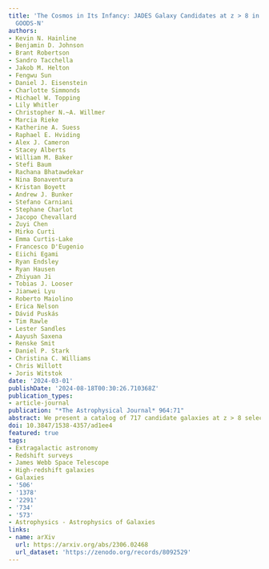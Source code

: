 ```yaml
---
title: 'The Cosmos in Its Infancy: JADES Galaxy Candidates at z > 8 in GOODS-S and
  GOODS-N'
authors:
- Kevin N. Hainline
- Benjamin D. Johnson
- Brant Robertson
- Sandro Tacchella
- Jakob M. Helton
- Fengwu Sun
- Daniel J. Eisenstein
- Charlotte Simmonds
- Michael W. Topping
- Lily Whitler
- Christopher N.~A. Willmer
- Marcia Rieke
- Katherine A. Suess
- Raphael E. Hviding
- Alex J. Cameron
- Stacey Alberts
- William M. Baker
- Stefi Baum
- Rachana Bhatawdekar
- Nina Bonaventura
- Kristan Boyett
- Andrew J. Bunker
- Stefano Carniani
- Stephane Charlot
- Jacopo Chevallard
- Zuyi Chen
- Mirko Curti
- Emma Curtis-Lake
- Francesco D'Eugenio
- Eiichi Egami
- Ryan Endsley
- Ryan Hausen
- Zhiyuan Ji
- Tobias J. Looser
- Jianwei Lyu
- Roberto Maiolino
- Erica Nelson
- Dávid Puskás
- Tim Rawle
- Lester Sandles
- Aayush Saxena
- Renske Smit
- Daniel P. Stark
- Christina C. Williams
- Chris Willott
- Joris Witstok
date: '2024-03-01'
publishDate: '2024-08-18T00:30:26.710368Z'
publication_types:
- article-journal
publication: "*The Astrophysical Journal* 964:71"
abstract: We present a catalog of 717 candidate galaxies at z > 8 selected from 125 square arcmin of NIRCam imaging as part of the JWST Advanced Deep Extragalactic Survey (JADES). We combine the full JADES imaging data set with data from the JWST Extragalactic Medium Survey and First Reionization Epoch Spectroscopic COmplete Survey (FRESCO) along with extremely deep existing observations from Hubble Space Telescope (HST)/Advanced Camera for Surveys (ACS) for a final filter set that includes 15 JWST/NIRCam filters and five HST/ ACS filters. The high-redshift galaxy candidates were selected from their estimated photometric redshifts calculated using a template-fitting approach, followed by visual inspection from seven independent reviewers. We explore these candidates in detail, highlighting interesting resolved or extended sources, sources with very red long-wavelength slopes, and our highest-redshift candidates, which extend to zphot ~ 18. Over 93% of the sources are newly identified from our deep JADES imaging, including 31 new galaxy candidates at zphot > 12. We also investigate potential contamination by stellar objects, and do not find strong evidence from spectral energy distribution fitting that these faint high-redshift galaxy candidates are low-mass stars. Using 42 sources in our sample with measured spectroscopic redshifts from NIRSpec and FRESCO, we find excellent agreement to our photometric redshift estimates, with no catastrophic outliers and an average difference of delta_z = zphot − zspec = 0.26. These sources comprise one of the most robust samples for probing the early buildup of galaxies within the first few hundred million years of the Universe’s history.
doi: 10.3847/1538-4357/ad1ee4
featured: true
tags:
- Extragalactic astronomy
- Redshift surveys
- James Webb Space Telescope
- High-redshift galaxies
- Galaxies
- '506'
- '1378'
- '2291'
- '734'
- '573'
- Astrophysics - Astrophysics of Galaxies
links:
- name: arXiv
  url: https://arxiv.org/abs/2306.02468
  url_dataset: 'https://zenodo.org/records/8092529'
---
```

